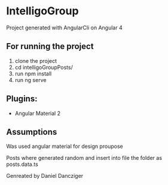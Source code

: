 # IntelligoGroup

Project generated with AngularCli on Angular 4

## For running the project
1) clone the project
2) cd intelligoGroupPosts/
3) run npm install
4) run ng serve

## Plugins:
- Angular Material 2

## Assumptions
Was used angular material for design proupose

Posts where generated random and insert into file the folder as posts.data.ts

Genreated by Daniel Dancziger
